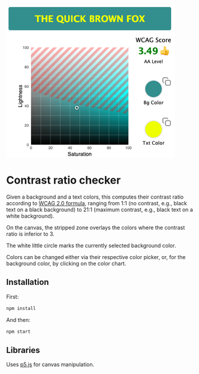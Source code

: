 ![Screen capture](https://raw.githubusercontent.com/AlainGourves/contrast-ratio/main/contrast-ratio-checker.png)

# Contrast ratio checker

Given a background and a text colors, this computes their contrast ratio according to [WCAG 2.0 formula](https://www.w3.org/TR/WCAG20/#contrast-ratiodef), ranging from 1:1 (no contrast, e.g., black text on a black background) to 21:1 (maximum contrast, e.g., black text on a white background).

On the canvas, the stripped zone overlays the colors where the contrast ratio is inferior to 3.

The white little circle marks the currently selected background color.

Colors can be changed either via their respective color picker, or, for the background color, by clicking on the color chart.


## Installation

First:

```bash
npm install
```
And then:

```bash
npm start
```

## Libraries

Uses [p5.js](https://p5js.org/) for canvas manipulation.